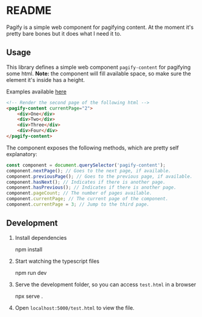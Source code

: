 # README
Pagify is a simple web component for pagifying content. At the moment it's pretty bare bones but it does what I need it to.

## Usage

This library defines a simple web component `pagify-content` for pagifying some html. **Note:** the component will fill available space, so make sure the element it's inside has a height.

Examples available [here](https://fallaciousreasoning.github.io/pagify-content/test.html)

```html
<!-- Render the second page of the following html -->
<pagify-content currentPage="2">
    <div>One</div>
    <div>Two</div>
    <div>Three</div>
    <div>Four</div>
</pagify-content>
```

The component exposes the following methods, which are pretty self explanatory:

```ts
const component = document.querySelector('pagify-content');
component.nextPage(); // Goes to the next page, if available.
component.previousPage(); // Goes to the previous page, if available.
component.hasNext(); // Indicates if there is another page.
component.hasPrevious(); // Indicates if there is another page.
component.pageCount; // The number of pages available.
component.currentPage; // The current page of the component.
component.currentPage = 3; // Jump to the third page.
```

## Development

1. Install dependencies

    npm install

2. Start watching the typescript files

    npm run dev

3. Serve the development folder, so you can access `test.html` in a browser

    npx serve .

4. Open `localhost:5000/test.html` to view the file.